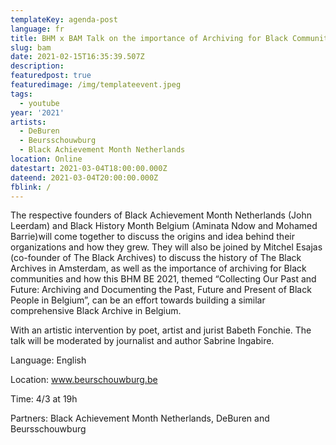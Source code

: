 ```yaml
---
templateKey: agenda-post
language: fr
title: BHM x BAM Talk on the importance of Archiving for Black Communities
slug: bam
date: 2021-02-15T16:35:39.507Z
description:
featuredpost: true
featuredimage: /img/templateevent.jpeg
tags:
  - youtube
year: '2021'
artists:
  - DeBuren
  - Beursschouwburg
  - Black Achievement Month Netherlands
location: Online
datestart: 2021-03-04T18:00:00.000Z
dateend: 2021-03-04T20:00:00.000Z
fblink: /
---
```



The respective founders of Black Achievement Month Netherlands (John Leerdam) and Black History Month Belgium (Aminata Ndow and Mohamed Barrie)will come together to discuss the origins and idea behind their organizations and how they grew. They will also be joined by Mitchel Esajas (co-founder of The Black Archives) to discuss the history of The Black Archives in Amsterdam, as well as the importance of archiving for Black communities and how this BHM BE 2021, themed “Collecting Our Past and Future: Archiving and Documenting the Past, Future and Present of Black People in Belgium”, can be an effort towards building a similar comprehensive Black Archive in Belgium.



With an artistic intervention by poet, artist and jurist Babeth Fonchie. The talk will be moderated by journalist and author Sabrine Ingabire.



Language: English

Location: www.beurschouwburg.be

Time: 4/3 at 19h

Partners: Black Achievement Month Netherlands, DeBuren and Beursschouwburg
